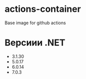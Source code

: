 # actions-container
Base image for github actions

# Версиии .NET

- 3.1.30
- 5.0.17
- 6.0.14
- 7.0.3
